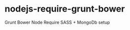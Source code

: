 nodejs-require-grunt-bower
==========================

Grunt Bower Node Require SASS + MongoDb setup

